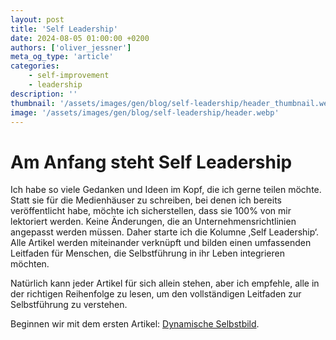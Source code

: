 ```yaml
---
layout: post
title: 'Self Leadership'
date: 2024-08-05 01:00:00 +0200
authors: ['oliver_jessner']
meta_og_type: 'article'
categories:
    - self-improvement
    - leadership
description: ''
thumbnail: '/assets/images/gen/blog/self-leadership/header_thumbnail.webp'
image: '/assets/images/gen/blog/self-leadership/header.webp'
---
```


# Am Anfang steht Self Leadership

Ich habe so viele Gedanken und Ideen im Kopf, die ich gerne teilen möchte. Statt sie für die Medienhäuser zu schreiben, bei denen ich bereits veröffentlicht habe, möchte ich sicherstellen, dass sie 100% von mir lektoriert werden. Keine Änderungen, die an Unternehmensrichtlinien angepasst werden müssen. Daher starte ich die Kolumne ‚Self Leadership‘. Alle Artikel werden miteinander verknüpft und bilden einen umfassenden Leitfaden für Menschen, die Selbstführung in ihr Leben integrieren möchten.

Natürlich kann jeder Artikel für sich allein stehen, aber ich empfehle, alle in der richtigen Reihenfolge zu lesen, um den vollständigen Leitfaden zur Selbstführung zu verstehen.

Beginnen wir mit dem ersten Artikel: [Dynamische Selbstbild](/blog/2024-08-05-motivation/).

